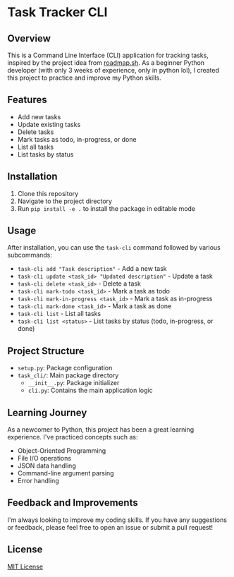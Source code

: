 # Task Tracker CLI

## Overview
This is a Command Line Interface (CLI) application for tracking tasks, inspired by the project idea from [roadmap.sh](https://roadmap.sh/projects/task-tracker). As a beginner Python developer (with only 3 weeks of experience, only in python lol), I created this project to practice and improve my Python skills.

## Features
- Add new tasks
- Update existing tasks
- Delete tasks
- Mark tasks as todo, in-progress, or done
- List all tasks
- List tasks by status

## Installation
1. Clone this repository
2. Navigate to the project directory
3. Run `pip install -e .` to install the package in editable mode

## Usage
After installation, you can use the `task-cli` command followed by various subcommands:

- `task-cli add "Task description"` - Add a new task
- `task-cli update <task_id> "Updated description"` - Update a task
- `task-cli delete <task_id>` - Delete a task
- `task-cli mark-todo <task_id>` - Mark a task as todo
- `task-cli mark-in-progress <task_id>` - Mark a task as in-progress
- `task-cli mark-done <task_id>` - Mark a task as done
- `task-cli list` - List all tasks
- `task-cli list <status>` - List tasks by status (todo, in-progress, or done)

## Project Structure
- `setup.py`: Package configuration
- `task_cli/`: Main package directory
  - `__init__.py`: Package initializer
  - `cli.py`: Contains the main application logic

## Learning Journey
As a newcomer to Python, this project has been a great learning experience. I've practiced concepts such as:
- Object-Oriented Programming
- File I/O operations
- JSON data handling
- Command-line argument parsing
- Error handling

## Feedback and Improvements
I'm always looking to improve my coding skills. If you have any suggestions or feedback, please feel free to open an issue or submit a pull request!

## License
[MIT License](LICENSE)